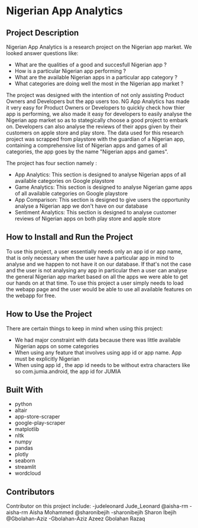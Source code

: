# Nigerian App Analytics

## Project Description
Nigerian App Analytics is a research project on the Nigerian app market.
We looked answer questions like:
- What are the qualities of a good and succesfull Nigerian app ?
- How is a particular Nigerian app performing ?
- What are the available Nigerian apps in a particular app category ?
- What categories are doing well the most in the Nigerian app market ?

The project was designed with the intention of not only assisting Product Owners and Developers but the app users too.
NG App Analytics has made it very easy for Product Owners or Developers to quickly check how  thier app is performing, 
we also made it easy for developers to easily analyse the Nigerian app market so as to stategically choose a good project to embark on.
Developers can also analyse the reviews of their apps given by their customers on apple store and play store.
The data used for this research project was scrapped from playstore with the guardian of a Nigerian app, containing a comprehensive list of Nigerian apps and games of all categories, the app goes by the name "Nigerian apps and games".


The project has four section namely :
- App Analytics:
This section is designed to analyse Nigerian apps of all available categories on Google playstore
- Game Analytics:
This section is designed to analyse Nigerian game apps of all available categories on Google playstore
- App Comparison:
This section is designed to give users the opportunity analyse a Nigerian app we don't have on our database
- Sentiment Analytics:
This section is designed to analyse customer reviews of Nigerian apps on both play store and apple store


## How to Install and Run the Project
To use this project, a user essentially needs only an app id or app name, that is only necessary when the user have a particular app in mind to analyse and we happen to not have it on our database.
If that's not the case and the user is not analysing any app in particular then a user can analyse the general Nigerian app market based on all the apps we were able to get our hands on at that time.
To use this project a user simply needs to load the webapp page and the user would be able to use all available features on the webapp for free.

## How to Use the Project
There are certain things to keep in mind when using this project:
- We had major constraint with data because there was little available Nigerian apps on some categories
- When using any feature that involves using app id or app name. App must be explicitly Nigerian
- When using app id , the app id needs to be without extra characters like so  com.jumia.android, the app id for JUMIA


## Built With
- python
- altair
- app-store-scraper
- google-play-scraper
- matplotlib
- nltk
- numpy
- pandas
- plotly
- seaborn
- streamlit
- wordcloud

## Contributors
Contributor on this project include:
-judeleonard Jude_Leonard
@aisha-rm
-aisha-rm Aisha Mohammed
@sharonibejih
-sharonibejih Sharon Ibejih
@Gbolahan-Aziz
-Gbolahan-Aziz Azeez Gbolahan Razaq
